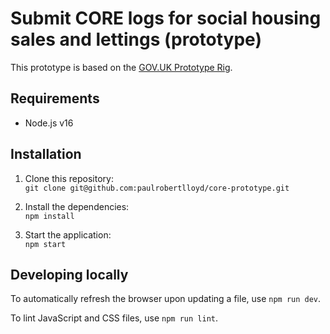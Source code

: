 # Submit CORE logs for social housing sales and lettings (prototype)

This prototype is based on the [GOV.UK Prototype Rig](https://govuk-prototype-rig.herokuapp.com).

## Requirements

* Node.js v16

## Installation

1. Clone this repository:\
`git clone git@github.com:paulrobertlloyd/core-prototype.git`

2. Install the dependencies:\
`npm install`

3. Start the application:\
`npm start`

## Developing locally

To automatically refresh the browser upon updating a file, use `npm run dev`.

To lint JavaScript and CSS files, use `npm run lint`.

